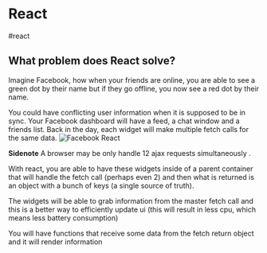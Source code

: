 # React
#react

## What problem does React solve?
Imagine Facebook, how when your friends are online, you are able to see a green dot by their name but if they go offline, you now see a red dot by their name. 

You could have conflicting user information when it is supposed to be in sync. Your Facebook dashboard will have a feed, a chat window and a friends list. Back in the day, each widget will make multiple fetch calls for the same data. 
![Facebook React](https://github.com/nguyntony/class/blob/master/react/frontend-prep/img-notes/fb-react.png)

**Sidenote** A browser may be only handle 12 ajax requests simultaneously	. 

With react, you are able to have these widgets inside of a parent container that will handle the fetch call (perhaps even 2) and then what is returned is an object with a bunch of keys (a single source of truth).

The widgets will be able to grab information from the master fetch call and this is a better way to efficiently update ui (this will result in less cpu, which means less battery consumption)

You will have functions that receive some data from the fetch return object and it will render information 
